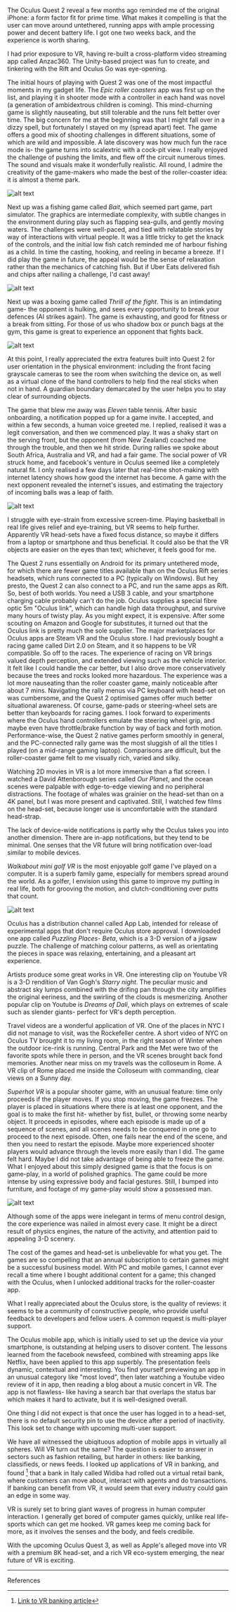 The Oculus Quest 2 reveal a few months ago reminded me of the original iPhone: a form factor fit for prime time. What makes it compelling is that the user can move around untethered, running apps with ample processing power and decent battery life. I got one two weeks back, and the experience is worth sharing.

I had prior exposure to VR, having re-built a cross-platform video streaming app called Anzac360. The Unity-based project was fun to create, and tinkering with the Rift and Oculus Go was eye-opening. 

The initial hours of playing with Quest 2 was one of the most impactful moments in my gadget life. The *Epic roller coasters* app was first up on the list, and playing it in shooter mode with a controller in each hand was novel (a generation of ambidextrous children is coming). This mind-churning game is slightly nauseating, but still tolerable and the runs felt better over time.  The big concern for me at the beginning was that I might fall over in a dizzy spell, but fortunately I stayed on my (spread apart) feet. The game offers a good mix of shooting challenges in different situations, some of which are wild and impossible. A late discovery was how much fun the race mode is- the game turns into scalextric with a cock-pit view. I really enjoyed the challenge of pushing the limits, and flew off the circuit numerous times. The sound and visuals make it wonderfully realistic. All round, I admire the creativity of the game-makers who made the best of the roller-coaster idea: it is almost a theme park.

![alt text](https://github.com/RowanG1/RowanG1.github.io/blob/master/images/roll-coaster-1.jpg?raw=true)

Next up was a fishing game called *Bait*, which seemed part game, part simulator. The graphics are intermediate complexity, with subtle changes in the environment during play such as flapping sea-gulls, and gently moving waters. The challenges were well-paced, and tied with relatable stories by way of interactions with virtual people. It was a little tricky to get the knack of the controls, and the initial low fish catch reminded me of harbour fishing as a child. In time the casting, hooking, and reeling in became a breeze. If I did play the game in future, the appeal would be the sense of relaxation rather than the mechanics of catching fish.  But if Uber Eats delivered fish and chips after nailing a challenge, I'd cast away!

![alt text](https://github.com/RowanG1/RowanG1.github.io/blob/master/images/bait-1.jpg?raw=true)

Next up was a boxing game called *Thrill of the fight*. This is an intimdating game- the opponent is hulking, and sees every opportunity to break your defences (AI strikes again). The game is exhausting, and good for fitness or a break from sitting. For those of us who shadow box or punch bags at the gym, this game is great to experience an opponent that fights back.

![alt text](https://github.com/RowanG1/RowanG1.github.io/blob/master/images/thrill-fight-1.jpg?raw=true)

At this point, I really appreciated the extra features built into Quest 2 for user orientation in the physical environment: including the front facing grayscale cameras to see the room when switching the device on, as well as a virtual clone of the hand controllers to help find the real sticks when not in hand. A guardian boundary demarcated by the user helps you to stay clear of surrounding objects.

The game that blew me away was *Eleven* table tennis. After basic onboarding, a notification popped up for a game invite. I accepted, and within a few seconds, a human voice greeted me. I replied, realised it was a legit conversation, and then we commenced play. It was a shaky start on the serving front, but the opponent (from New Zealand) coached me through the trouble, and then we hit stride. During rallies we spoke about South Africa, Australia and VR, and had a fair game. The social power of VR struck home, and facebook's venture in Oculus seemed like a completely natural fit. I only realised a few days later that real-time shot-making with internet latency shows how good the internet has become. A game with the next opponent revealed the internet's issues, and estimating the trajectory of incoming balls was a leap of faith.

![alt text](https://github.com/RowanG1/RowanG1.github.io/blob/master/images/table-tennis-1.jpg?raw=true)

I struggle with eye-strain from excessive screen-time. Playing basketball in real life gives relief and eye-training, but VR seems to help further. Apparently VR head-sets have a fixed focus distance, so maybe it differs from a laptop or smartphone and thus beneficial. It could also be that the VR objects are easier on the eyes than text; whichever, it feels good for me.

The Quest 2 runs essentially on Android for its primary untethered mode, for which there are fewer game titles available than on the Oculus Rift series headsets, which runs connected to a PC (typically on Windows). But hey presto, the Quest 2 can also connect to a PC, and run the same apps as Rift. So, best of both worlds. You need a USB 3 cable, and your smartphone charging cable probably can't do the job. Oculus supplies a special fibre optic 5m "Oculus link", which can handle high data throughput, and survive many hours of twisty play. As you might expect, it is expensive. After some scouting on Amazon and Google for substitutes, it turned out that the Oculus link is pretty much the sole supplier. The major marketplaces for Oculus apps are Steam VR and the Oculus store. I had previously bought a racing game called Dirt 2.0 on Steam, and it so happens to be VR compatible. So off to the races. The experience of racing on VR brings valued depth perception, and extended viewing such as the vehicle interior. It felt like I could handle the car better, but I also drove more conservatively because the trees and rocks looked more hazardous. The experience was a lot more nauseating than the roller coaster game, mainly noticeable after about 7 mins. Navigating the rally menus via PC keyboard with head-set on was cumbersome, and the Quest 2 optimised games offer much better situational awareness. Of course, game-pads or steering-wheel sets are better than keyboards for racing games. I look forward to experiments where the Oculus hand controllers emulate the steering wheel grip, and maybe even have throttle/brake function by way of back and forth motion. Performance-wise, the Quest 2 native games perform smoothly in general, and the PC-connected rally game was the most sluggish of all the titles I played (on a mid-range gaming laptop). Comparisons are difficult, but the roller-coaster game felt to me visually rich, varied and silky.

Watching 2D movies in VR is a lot more immersive than a flat screen. I watched a David Attenborough series called *Our Planet*, and the ocean scenes were palpable with edge-to-edge viewing and no peripheral distractions. The footage of whales was grainier on the head-set than on a 4K panel, but I was more present and captivated. Still, I watched few films on the head-set, because longer use is uncomfortable with the standard head-strap.

The lack of device-wide notifications is partly why the Oculus takes you into another dimension. There are in-app notifications, but they tend to be minimal. One senses that the VR future will bring notification over-load similar to mobile devices.

*Walkabout mini golf VR* is the most enjoyable golf game I've played on a computer. It is a superb family game, especially for members spread around the world. As a golfer, I envision using this game to improve my putting in real life, both for grooving the motion, and clutch-conditioning over putts that count.

![alt text](https://github.com/RowanG1/RowanG1.github.io/blob/master/images/mini-golf-1.jpg?raw=true)

Oculus has a distribution channel called App Lab, intended for release of experimental apps that don't require Oculus store approval. I downloaded one app called *Puzzling Places- Beta*, which is a 3-D version of a jigsaw puzzle. The challenge of matching colour patterns, as well as orientating the pieces in space was relaxing, entertaining, and a pleasant art experience.

Artists produce some great works in VR. One interesting clip on Youtube VR is a 3-D rendition of Van Gogh's *Starry night*. The peculiar music and abstract sky lumps combined with the drifing pan through the city amplifies the original eeriness, and the swirling of the clouds is mesmerizing. Another popular clip on Youtube is *Dreams of Dali*, which plays on extremes of scale such as slender giants-  perfect for VR's depth perception. 

Travel videos are a wonderful application of VR. One of the places in NYC I did not manage to visit, was the Rockefeller centre. A short video of NYC on Oculus TV brought it to my living room, in the right season of Winter when the outdoor ice-rink is running. Central Park and the Met were two of the favorite spots while there in person, and the VR scenes brought back fond memories. Another near miss on my travels was the colloseum in Rome.  A VR clip of Rome placed me inside the Colloseum with commanding, clear views on a Sunny day.

*Superhot VR* is a popular shooter game, with an unusual feature: time only proceeds if the player moves. If you stop moving, the game freezes. The player is placed in situations where there is at least one opponent, and the goal is to make the first hit- whether by fist, bullet, or throwing some nearby object. It proceeds in episodes, where each episode is made up of a sequence of scenes, and all scenes needs to be conquered in one go to proceed to the next episode. Often, one fails near the end of the scene, and then you need to restart the episode. Maybe more experienced shooter players would advance through the levels more easily than I did. The game felt hard. Maybe I did not take advantage of being able to freeze the game. What I enjoyed about this simply designed game is that the focus is on game-play, in a world of polished graphics. The game could be more intense by using expressive body and facial gestures. Still, I bumped into furniture, and footage of my game-play would show a possessed man.

![alt text](https://github.com/RowanG1/RowanG1.github.io/blob/master/images/superhot-vr-1.jpg?raw=true)

Although some of the apps were inelegant in terms of menu control design, the core experience was nailed in almost every case. It might be a direct result of physics engines, the nature of the activity, and attention paid to appealing 3-D scenery.

The cost of the games and head-set is unbelievable for what you get. The games are so compelling that an annual subscription to certain games might be a successful business model. With PC and mobile games, I cannot ever recall a time where I bought additional content for a game; this changed with the Oculus, when I unlocked additional tracks for the roller-coaster app.

What I really appreciated about the Oculus store, is the quality of reviews: it seems to be a community of constructive people, who provide useful feedback to developers and fellow users. A common request is multi-player support.

The Oculus mobile app, which is initially used to set up the device via your smartphone, is outstanding at helping users to disover content. The lessons learned from the facebook newsfeed, combined with streaming apps like Netflix, have been applied to this app superbly. The presentation feels dynamic, contextual and interesting. You find yourself previewing an app in an unusual category like "most loved", then later watching a Youtube video review of it in app, then reading a blog about a music concert in VR. The app is not flawless- like having a search bar that overlaps the status bar which makes it hard to activate, but it is well-designed overall.

One thing I did not expect is that once the user has logged in to a head-set, there is no default security pin to use the device after a period of inactivity. This look set to change with upcoming multi-user support.

We have all witnessed the ubiqituous adoption of mobile apps in virtually all spheres. Will VR turn out the same? The question is easier to answer in sectors such as fashion retailing, but harder in others: like banking, classifieds, or news feeds. I looked up applications of VR in banking, and found [^1] that a bank in Italy called Widiba had rolled out a virtual retail bank, where customers can move about, interact with agents and do transactions. If banking can benefit from VR, it would seem that every industry could gain an edge in some way. 

VR is surely set to bring giant waves of progress in human computer interaction. I generally get bored of computer games quickly, unlike real life-sports which can get me hooked. VR games keep me coming back for more, as it involves the senses and the body, and feels credibile.

With the upcoming Oculus Quest 3, as well as Apple's alleged move into VR with a premium 8K head-set, and a rich VR eco-system emerging, the near future of VR is exciting.

---
References

[^1]: [Link to VR banking article](https://arpost.co/2020/04/22/benefits-virtual-reality-banking/)

